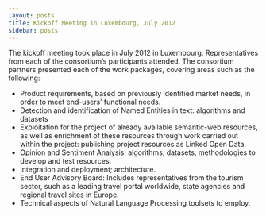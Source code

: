 ```yaml
---
layout: posts
title: Kickoff Meeting in Luxembourg, July 2012
sidebar: posts
---
```


The kickoff meeting took place in July 2012 in Luxembourg. Representatives from each of the consortium’s participants attended.
The consortium partners presented each of the work packages, covering areas such as the following:
+ Product requirements, based on previously identified market needs, in order to meet end-users’ functional needs.
+ Detection and identification of Named Entities in text: algorithms and datasets
+ Exploitation for the project of already available semantic-web resources, as well as enrichment of these resources through work carried out within the project: publishing project resources as Linked Open Data.
+ Opinion and Sentiment Analysis: algorithms, datasets, methodologies to develop and test resources.
+ Integration and deployment; architecture.
+ End User Advisory Board: Includes representatives from the tourism sector, such as a leading  travel portal worldwide, state agencies and regional travel sites in Europe.
+ Technical aspects of Natural Language Processing toolsets to employ.